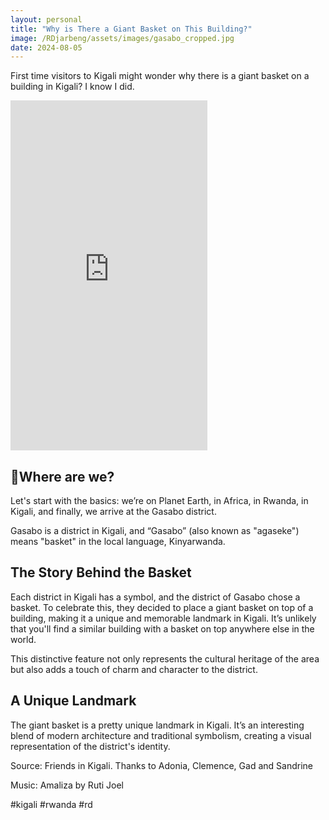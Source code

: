 ```yaml
---
layout: personal
title: "Why is There a Giant Basket on This Building?"
image: /RDjarbeng/assets/images/gasabo_cropped.jpg
date: 2024-08-05
---
```


First time visitors to Kigali might wonder why there is a giant basket on a building in Kigali? I know I did.

<iframe width="315" height="560" src="https://www.youtube.com/embed/dJKaG9v0S00" title="Why is there a giant basket on this building?" frameborder="0" allow="accelerometer; autoplay; clipboard-write; encrypted-media; gyroscope; picture-in-picture; web-share" referrerpolicy="strict-origin-when-cross-origin" allowfullscreen></iframe>

## 📍Where are we?

Let's start with the basics: we’re on Planet Earth, in Africa, in Rwanda, in Kigali, and finally, we arrive at the Gasabo district.

Gasabo is a district in Kigali, and “Gasabo” (also known as "agaseke") means "basket" in the local language, Kinyarwanda.

## The Story Behind the Basket

Each district in Kigali has a symbol, and the district of Gasabo chose a basket. To celebrate this, they decided to place a giant basket on top of a building, making it a unique and memorable landmark in Kigali. It’s unlikely that you'll find a similar building with a basket on top anywhere else in the world.

This distinctive feature not only represents the cultural heritage of the area but also adds a touch of charm and character to the district.

## A Unique Landmark

The giant basket is a pretty unique landmark in Kigali. It’s an interesting blend of modern architecture and traditional symbolism, creating a visual representation of the district's identity.

Source: Friends in Kigali. Thanks to Adonia, Clemence, Gad and Sandrine

Music: Amaliza by Ruti Joel

#kigali #rwanda #rd

